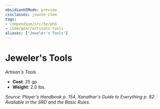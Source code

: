```yaml
---
obsidianUIMode: preview
cssclasses: json5e-item
tags:
- compendium/src/5e/phb
- item/gear/artisans-tools
aliases: ["Jeweler's Tools"]
---
```

# Jeweler's Tools
*Artisan's Tools*  

- **Cost**: 25 gp
- **Weight**: 2.0 lbs.

*Source: Player's Handbook p. 154, Xanathar's Guide to Everything p. 82. Available in the SRD and the Basic Rules.*